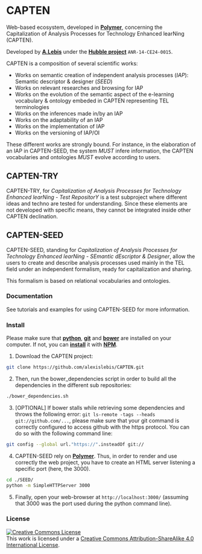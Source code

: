 # CAPTEN

Web-based ecosystem, developed in **[Polymer](https://www.polymer-project.org/1.0/)**, concerning the Capitalization of Analysis Processes for Technology Enhanced learNing (CAPTEN).

Developed by **[A.Lebis](http://liris.cnrs.fr/~alebis)** under the **[Hubble project](http://hubblelearn.imag.fr/?lang=fr)** `ANR-14-CE24-0015`.


CAPTEN is a composition of several scientific works:

- Works on semantic creation of independent analysis processes (*IAP*): Semantic descriptor & designer (*SEED*)
- Works on relevant researches and browsing for IAP
- Works on the evolution of the semantic aspect of the e-learning vocabulary & ontology embeded in CAPTEN representing TEL terminologies
- Works on the inferences made in/by an IAP
- Works on the adaptability of an IAP
- Works on the implementation of IAP
- Works on the versioning of IAP/OI

These different works are strongly bound. For instance, in the elaboration of an IAP in CAPTEN-SEED, the system *MUST* infere information, the CAPTEN vocabularies and ontologies *MUST* evolve according to users.

## CAPTEN-TRY
CAPTEN-TRY, for *Capitalization of Analysis Processes for Technology Enhanced learNing - Test RepositorY* is a test subproject where different ideas and techno are tested for understanding. Since these elements are not developed with specific means, they cannot be integrated inside other CAPTEN declination.

## CAPTEN-SEED

CAPTEN-SEED, standing for *Capitalization of Analysis Processes for Technology Enhanced learNing - SEmantic dEscriptor & Designer*, allow the users to create and describe analysis processes used mainly in the TEL field under an independent formalism, ready for capitalization and sharing.

This formalism is based on relational vocabularies and ontologies.

### Documentation
See tutorials and examples for using CAPTEN-SEED for more information.

### Install
Please make sure that **[python](https://www.python.org/)**, **[git](https://git-scm.com/)** and **[bower](https://bower.io/)** are installed on your computer. If not, you can **[install](https://www.npmjs.com/package/bower)** it with **[NPM](https://www.npmjs.com/)**.


1. Download the CAPTEN project:

  ```bash
  git clone https://github.com/alexislebis/CAPTEN.git
  ```

2. Then, run the bower_dependencies script in order to build all the dependencies in the different sub repositories:

  ```bash
  ./bower_dependencies.sh
  ```  

3. [OPTIONAL] If bower stalls while retrieving some dependencies and throws the following error:
`git ls-remote -tags --heads git://github.com/...`, please make sure that your git command is correctly configured to access github with the https protocol. You can do so with the following command line:

  ```bash
  git config --global url."https://".insteadOf git://
  ```

4. CAPTEN-SEED rely on **[Polymer](https://www.polymer-project.org/1.0/)**. Thus, in order to render and use correctly the web project, you have to create an HTML server listening a specific port (here, the 3000).

  ```bash
  cd ./SEED/
  python -m SimpleHTTPServer 3000
  ```  

5. Finally, open your web-browser at `http://localhost:3000/` (assuming that 3000 was the port used during the python command line).


### License
<a rel="license" href="https://creativecommons.org/licenses/by-sa/4.0/"><img alt="Creative Commons License" style="border-width:0" src="https://i.creativecommons.org/l/by-sa/4.0/80x15.png" /></a><br />This work is licensed under a <a rel="license" href="https://creativecommons.org/licenses/by-sa/4.0/">Creative Commons Attribution-ShareAlike 4.0 International License</a>.
